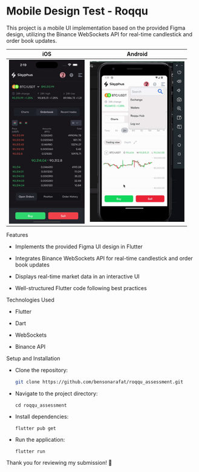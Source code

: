 # Mobile Design Test - Roqqu

This project is a mobile UI implementation based on the provided Figma design, utilizing the Binance WebSockets API for real-time candlestick and order book updates.

iOS  | Android
------------- | -------------
<img src="https://github.com/bensonarafat/roqqu_assessment/blob/main/demo/ios.gif?raw=true" width="200"/>   | <img src="https://github.com/bensonarafat/roqqu_assessment/blob/main/demo/android.gif?raw=true" width="250"/> 

Features

- Implements the provided Figma UI design in Flutter

- Integrates Binance WebSockets API for real-time candlestick and order book updates

- Displays real-time market data in an interactive UI

- Well-structured Flutter code following best practices

Technologies Used

- Flutter

- Dart

- WebSockets

- Binance API

Setup and Installation 

- Clone the repository: 
  ```bash
  git clone https://github.com/bensonarafat/roqqu_assessment.git
  ```
- Navigate to the project directory: 
    ```
    cd roqqu_assessment
    ```
- Install dependencies: 
  ```
  flutter pub get
  ```
- Run the application: 
  ```
  flutter run
  ```

Thank you for reviewing my submission! 🚀